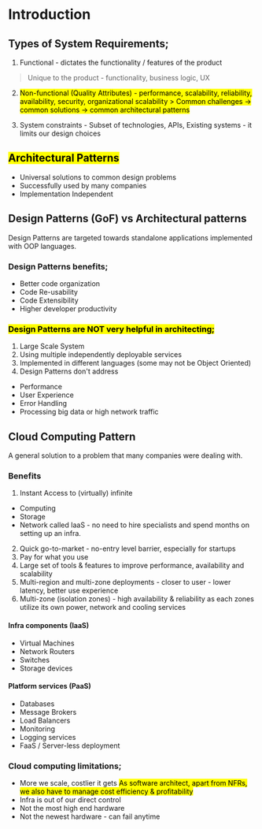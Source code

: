# Introduction
## Types of System Requirements;
1. Functional - dictates the functionality / features of the product
> Unique to the product - functionality, business logic, UX

2. <mark>Non-functional (Quality Attributes) - performance, scalability, reliability, availability, security, organizational scalability > Common challenges -> common solutions -> common architectural patterns</mark>

3. System constraints - Subset of technologies, APIs, Existing systems - it limits our design choices

## <mark>Architectural Patterns
- Universal solutions to common design problems
- Successfully used by many companies
- Implementation Independent</mark>

## Design Patterns (GoF) vs Architectural patterns
Design Patterns are targeted towards standalone applications implemented with OOP languages.

### Design Patterns benefits;
- Better code organization
- Code Re-usability
- Code Extensibility
- Higher developer productivity

### <mark>Design Patterns are NOT very helpful in architecting;</mark>
1. Large Scale System
2. Using multiple independently deployable services
3. Implemented in different languages (some may not be Object Oriented)
4. Design Patterns don't address 
- Performance
- User Experience
- Error Handling
- Processing big data or high network traffic

## Cloud Computing Pattern
A general solution to a problem that many companies were dealing with.
### Benefits
1. Instant Access to (virtually) infinite 
- Computing
- Storage
- Network
called IaaS - no need to hire specialists and spend months on setting up an infra. 
2. Quick go-to-market - no-entry level barrier, especially for startups
3. Pay for what you use
4. Large set of tools & features to improve performance, availability and scalability
5. Multi-region and multi-zone deployments - closer to user - lower latency, better use experience
6. Multi-zone (isolation zones) - high availability & reliability as each zones utilize its own power, network and cooling services

#### Infra components (IaaS)
- Virtual Machines
- Network Routers
- Switches
- Storage devices

#### Platform services (PaaS)
- Databases
- Message Brokers
- Load Balancers
- Monitoring
- Logging services
- FaaS / Server-less deployment

### Cloud computing limitations;
- More we scale, costlier it gets <mark>As software architect, apart from NFRs, we also have to manage cost efficiency & profitability</mark>
- Infra is out of our direct control
- Not the most high end hardware
- Not the newest hardware - can fail anytime
